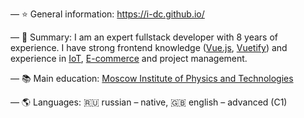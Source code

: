 — :star: General information: https://i-dc.github.io/

— :memo: Summary: I am an expert fullstack developer with 8 years of experience.
I have strong frontend knowledge ([Vue.js](https://github.com/vuejs/vue), [Vuetify](https://github.com/vuetifyjs/vuetify))
and experience in [IoT](https://en.wikipedia.org/wiki/Internet_of_things), [E-commerce](https://en.wikipedia.org/wiki/E-commerce) and project management.

— :books: Main education: [Moscow Institute of Physics and Technologies](https://mipt.ru/english/)

— :earth_americas: Languages: :ru: russian – native, :gb: english – advanced (C1)
